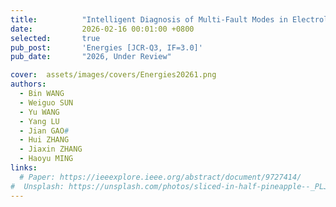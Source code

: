 ```yaml
---
title:          "Intelligent Diagnosis of Multi-Fault Modes in Electrolyzers Based on Causality-Guided Spatio-Temporal Graph Convolutional Networks"
date:           2026-02-16 00:01:00 +0800
selected:       true
pub_post:       'Energies [JCR-Q3, IF=3.0]'
pub_date:       "2026, Under Review"

cover:  assets/images/covers/Energies20261.png
authors:
  - Bin WANG
  - Weiguo SUN
  - Yu WANG
  - Yang LU
  - Jian GAO#
  - Hui ZHANG
  - Jiaxin ZHANG
  - Haoyu MING
links:
  # Paper: https://ieeexplore.ieee.org/abstract/document/9727414/
#  Unsplash: https://unsplash.com/photos/sliced-in-half-pineapple--_PLJZmHZzk
---
```


